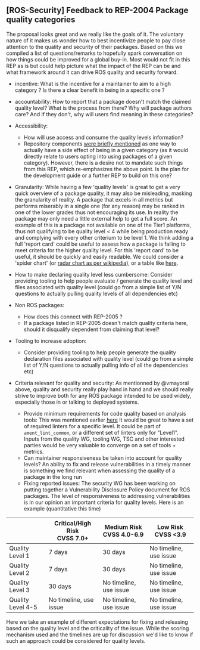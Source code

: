 ## [ROS-Security] Feedback to REP-2004 Package quality categories

The proposal looks great and we really like the goals of it.
The voluntary nature of it makes us wonder how to best incentivize people to pay close attention to the quality and security of their packages.
Based on this we compiled a list of questions/remarks to hopefully spark conversation on how things could be improved for a global buy-in.
Most would not fit in this REP as is but could help picture what the impact of the REP can be and what framework around it can drive ROS quality and security forward.

- incentive:
What is the incentive for a maintainer to aim to a high category ? Is there a clear benefit in being in a specific one ?
- accountability:
How to report that a package doesn't match the claimed quality level?
What is the process from there?
Why will package authors care? And if they don't, why will users find meaning in these categories?
- Accessibility:
  - How will use access and consume the quality levels information?
  - Repository components [were briefly mentioned](https://github.com/ros-infrastructure/rep/pull/218#discussion_r376734511) as one way to actually have a side effect of being in a given category (as it would directly relate to users opting into using packages of a given category). However, there is a desire not to mandate such things from this REP, which re-emphasizes the above point. Is the plan for the development guide or a further REP to build on this one?
- Granularity:
While having a few 'quality levels' is great to get a very quick overview of a package quality, it may also be misleading, masking the granularity of reality.
A package that excels in all metrics but performs miserably in a single one (for any reason) may be ranked in one of the lower grades thus not encouraging its use.
In reality the package may only need a little external help to get a full score.
An example of this is a package not available on one of the Tier1 platforms, thus not qualifying to be quality level < 4 while being production ready and complying with every other criterium to be level 1.
We think adding a full 'report card' could be useful to assess how a package is failing to meet criteria for the higher quality level.
For this 'report card' to be useful, it should be quickly and easily readable.
We could consider a 'spider chart' (or [radar chart as per wikipedia](https://en.wikipedia.org/wiki/Radar_chart)), or a table like [here](https://github.com/ros-infrastructure/rep/blob/c8bd456f531acc4863d0bb8888c28b10f9271492/rep-2004.rst#quality-level-comparison-chart).

- How to make declaring quality level less cumbersome:
  Consider providing tooling to help people evaluate / generate the quality level and files associated with quality level (could go from a simple list of Y/N questions to actually pulling quality levels of all dependencies etc)

- Non ROS packages:
  - How does this connect with REP-2005 ?
  - If a package listed in REP-2005 doesn't match quality criteria here, should it disqualify dependent from claiming that level?

- Tooling to increase adoption:
  - Consider providing tooling to help people generate the quality declaration files associated with quality level (could go from a simple list of Y/N questions to actually pulling info of all the dependencies etc)

- Criteria relevant for quality and security:
As mentionned by @vmayoral above, quality and security really play hand in hand and we should really strive to improve both for any ROS package intended to be used widely, especially those in or talking to deployed systems.
  - Provide minimum requirements for code quality based on analysis tools: This was mentioned earlier [here](https://github.com/ros-infrastructure/rep/pull/218#discussion_r370583550) It would be great to have a set of required linters for a specific level. It could be part of `ament_lint_common`, or a different set of linters only for "Level1". Inputs from the quality WG, tooling WG, TSC and other interested parties would be very valuable to converge on a set of tools + metrics.
  - Can maintainer responsiveness be taken into account for quality levels?
  An ability to fix and release vulnerabilities in a timely manner is something we find relevant when assessing the quality of a package in the long run
  - Fixing reported issues: The security WG has been working on putting together a Vulnerability Disclosure Policy document for ROS packages. The level of responsiveness to addressing vulnerabilities is in our opinion an important criteria for quality levels. Here is an example (quantitative this time)

|                   | Critical/High Risk<br> CVSS 7.0+ | Medium Risk<br> CVSS 4.0-6.9            | Low Risk<br>CVSS <3.9                       |
| ----------------- | --------- | ---------------------- | ------------------------------ |
| Quality Level 1   | 7 days    | 30 days                | No timeline, use issue         |
| Quality Level 2   | 7 days    | 30 days                | No timeline, use issue         |
| Quality Level 3   | 30 days   | No timeline, use issue | No timeline, use issue         |
| Quality Level 4-5 | No timeline, use issue   | No timeline, use issue | No timeline, use issue         |

Here we take an example of different expectations for fixing and releasing based on the quality level and the criticality of the issue.
While the scoring mechanism used and the timelines are up for discussion we'd like to know if such an approach could be considered for quality levels.
